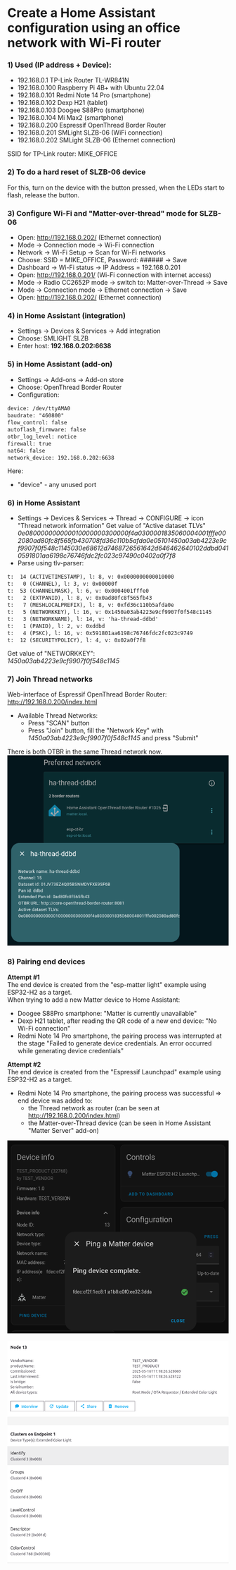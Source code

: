 # Create a Home Assistant configuration using an office network with Wi-Fi router

### 1) Used (IP address + Device):
- 192.168.0.1     TP-Link Router TL-WR841N
- 192.168.0.100   Raspberry Pi 4B+ with Ubuntu 22.04
- 192.168.0.101   Redmi Note 14 Pro (smartphone)
- 192.168.0.102   Dexp H21 (tablet)
- 192.168.0.103   Doogee S88Pro (smartphone)
- 192.168.0.104   Mi Max2 (smartphone)
- 192.168.0.200   Espressif OpenThread Border Router
- 192.168.0.201   SMLight SLZB-06 (WiFi connection)
- 192.168.0.202   SMLight SLZB-06 (Ethernet connection)

SSID for TP-Link router: MIKE_OFFICE  

  
### 2) To do a hard reset of SLZB-06 device
For this, turn on the device with the button pressed, when the LEDs start to flash, release the button.


### 3) Configure Wi-Fi and "Matter-over-thread" mode for SLZB-06
- Open: http://192.168.0.202/ (Ethernet connection)
- Mode -> Connection mode -> Wi-Fi connection
- Network -> Wi-Fi Setup -> Scan for Wi-Fi networks
- Choose: SSID = MIKE_OFFICE, Password: ###### -> Save
- Dashboard -> Wi-Fi status -> IP Address = 192.168.0.201
- Open: http://192.168.0.201/ (Wi-Fi connection with internet access)
- Mode -> Radio CC2652P mode -> switch to: Matter-over-Thread -> Save
- Mode -> Connection mode -> Ethernet connection -> Save
- Open: http://192.168.0.202/ (Ethernet connection)

### 4) in Home Assistant (integration)
- Settings -> Devices & Services -> Add integration
- Choose: SMLIGHT SLZB
- Enter host: **192.168.0.202:6638**


### 5) in Home Assistant (add-on)
- Settings -> Add-ons -> Add-on store
- Choose: OpenThread Border Router
- Configuration:
~~~
device: /dev/ttyAMA0
baudrate: "460800"
flow_control: false
autoflash_firmware: false
otbr_log_level: notice
firewall: true
nat64: false
network_device: 192.168.0.202:6638
~~~
Here:
- "device" - any unused port


### 6) in Home Assistant
- Settings -> Devices & Services -> Thread -> CONFIGURE -> icon "Thread network information"
Get value of "Active dataset TLVs"  
*0e080000000000010000000300000f4a0300001835060004001fffe002080ad80fc8f565fb430708fd36c110b5afda0e05101450a03ab4223e9cf9907f0f548c1145030e68612d7468726561642d646462640102ddbd0410591801aa6198c76746fdc2fc023c97490c0402a0f7f8*  
- Parse using tlv-parser:
~~~
t:  14 (ACTIVETIMESTAMP), l: 8, v: 0x0000000000010000
t:   0 (CHANNEL), l: 3, v: 0x00000f
t:  53 (CHANNELMASK), l: 6, v: 0x0004001fffe0
t:   2 (EXTPANID), l: 8, v: 0x0ad80fc8f565fb43
t:   7 (MESHLOCALPREFIX), l: 8, v: 0xfd36c110b5afda0e
t:   5 (NETWORKKEY), l: 16, v: 0x1450a03ab4223e9cf9907f0f548c1145
t:   3 (NETWORKNAME), l: 14, v: 'ha-thread-ddbd'
t:   1 (PANID), l: 2, v: 0xddbd
t:   4 (PSKC), l: 16, v: 0x591801aa6198c76746fdc2fc023c9749
t:  12 (SECURITYPOLICY), l: 4, v: 0x02a0f7f8
~~~
Get value of "NETWORKKEY":  
*1450a03ab4223e9cf9907f0f548c1145*  


### 7) Join Thread networks
Web-interface of Espressif OpenThread Border Router:  
http://192.168.0.200/index.html  
- Available Thread Networks:
  - Press "SCAN" button
  - Press "Join" button, fill the "Network Key" with *1450a03ab4223e9cf9907f0f548c1145* and press "Submit"
  
There is both OTBR in the same Thread network now.  
![](HA-Office/HA-Office_01.png)


### 8) Pairing end devices
**Attempt #1**  
The end device is created from the "esp-matter light" example using ESP32-H2 as a target.  
When trying to add a new Matter device to Home Assistant:  
- Doogee S88Pro smartphone: "Matter is currently unavailable"
- Dexp H21 tablet, after reading the QR code of a new end device: "No Wi-Fi connection"
- Redmi Note 14 Pro smartphone, the pairing process was interrupted at the stage "Failed to generate device credentials. An error occurred while generating device credentials"
  
**Attempt #2**  
The end device is created from the "Espressif Launchpad" example using ESP32-H2 as a target.  
- Redmi Note 14 Pro smartphone, the pairing process was successful => end device was added to:
  - the Thread network as router (can be seen at http://192.168.0.200/index.html)
  - the Matter-over-Thread device (can be seen in Home Assistant "Matter Server" add-on)

![](HA-Office/HA-Office_Matter_info.png)  

![](HA-Office/HA-Office_Matter_server.png)  
